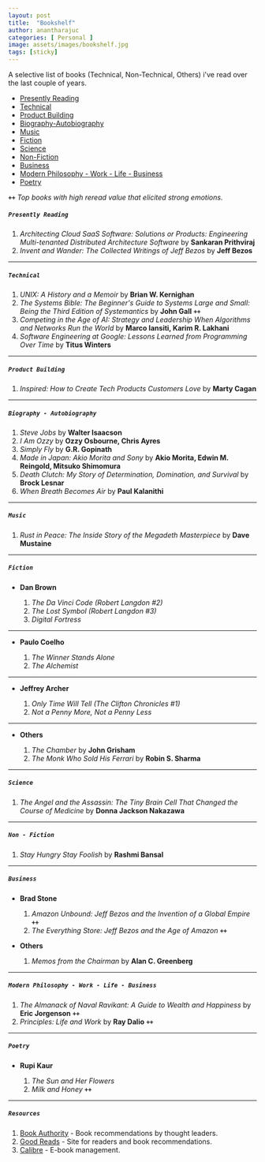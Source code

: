 ```yaml
---
layout: post
title:  "Bookshelf"
author: anantharajuc
categories: [ Personal ]
image: assets/images/bookshelf.jpg
tags: [sticky]
---
```


A selective list of books (Technical, Non-Technical, Others) i've read over the last couple of years.

- [Presently Reading](#presently-reading)
- [Technical](#technical)
- [Product Building](#product-building)
- [Biography-Autobiography](#biography---autobiography)
- [Music](#music)
- [Fiction](#fiction)
- [Science](#science)
- [Non-Fiction](#non---fiction)
- [Business](#business)
- [Modern Philosophy - Work - Life - Business](#modern-philosophy---work---life---business)
- [Poetry](#poetry)

**`++`** *Top books with high reread value that elicited strong emotions.* 

##### **`Presently Reading`**

1. *Architecting Cloud SaaS Software: Solutions or Products: Engineering Multi-tenanted Distributed Architecture Software* by **Sankaran Prithviraj**  
2. *Invent and Wander: The Collected Writings of Jeff Bezos* by **Jeff Bezos**  
---

##### **`Technical`**

1. *UNIX: A History and a Memoir* by **Brian W. Kernighan**
2. *The Systems Bible: The Beginner's Guide to Systems Large and Small: Being the Third Edition of Systemantics* by **John Gall** **`++`**
3. *Competing in the Age of AI: Strategy and Leadership When Algorithms and Networks Run the World* by **Marco Iansiti, Karim R. Lakhani**
4. *Software Engineering at Google: Lessons Learned from Programming Over Time* by **Titus Winters**

---

##### **`Product Building`**

1. *Inspired: How to Create Tech Products Customers Love* by **Marty Cagan**

---

##### **`Biography - Autobiography`**

1. *Steve Jobs* by **Walter Isaacson** 
2. *I Am Ozzy* by **Ozzy Osbourne, Chris Ayres**
3. *Simply Fly* by **G.R. Gopinath**
4. *Made in Japan: Akio Morita and Sony* by **Akio Morita, Edwin M. Reingold, Mitsuko Shimomura**
5. *Death Clutch: My Story of Determination, Domination, and Survival* by **Brock Lesnar**
6. *When Breath Becomes Air* by **Paul Kalanithi**

---

##### **`Music`**

1. *Rust in Peace: The Inside Story of the Megadeth Masterpiece* by **Dave Mustaine**

---

##### **`Fiction`**

- **Dan Brown** 

	1. *The Da Vinci Code (Robert Langdon #2)* 
	2. *The Lost Symbol (Robert Langdon #3)* 
	3. *Digital Fortress*
	
---

- **Paulo Coelho**

	1. *The Winner Stands Alone*
	2. *The Alchemist*
	
---	
	
- **Jeffrey Archer**

	1. *Only Time Will Tell (The Clifton Chronicles #1)* 
	2. *Not a Penny More, Not a Penny Less*

---

- **Others**

	1. *The Chamber* by **John Grisham**
	2. *The Monk Who Sold His Ferrari* by **Robin S. Sharma**

---
	
##### **`Science`**

1. *The Angel and the Assassin: The Tiny Brain Cell That Changed the Course of Medicine* by **Donna Jackson Nakazawa**	

---

##### **`Non - Fiction`**

1. *Stay Hungry Stay Foolish* by **Rashmi Bansal**

---

##### **`Business`**

- **Brad Stone**

	1. *Amazon Unbound: Jeff Bezos and the Invention of a Global Empire* **`++`**  
	2. *The Everything Store: Jeff Bezos and the Age of Amazon* **`++`**  

- **Others**

	1. *Memos from the Chairman* by **Alan C. Greenberg**  
	
---

##### **`Modern Philosophy - Work - Life - Business`**

1. *The Almanack of Naval Ravikant: A Guide to Wealth and Happiness* by **Eric Jorgenson** **`++`**
2. *Principles: Life and Work* by **Ray Dalio** **`++`**  

---

##### **`Poetry`**

- **Rupi Kaur**

	1. *The Sun and Her Flowers*
	2. *Milk and Honey* **`++`**

---

##### **`Resources`**

1. <a href="https://bookauthority.org/">Book Authority</a> - Book recommendations by thought leaders.
2. <a href="https://www.goodreads.com/">Good Reads</a> - Site for readers and book recommendations. 
2. <a href="https://calibre-ebook.com/">Calibre</a> - E-book management. 